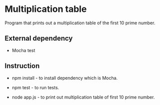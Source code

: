 # Multiplication table
Program that prints out a multiplication table of the first 10 prime number.

## External dependency
- Mocha test

## Instruction

- npm install - to install dependency which is Mocha.

- npm test - to run tests.

- node app.js - to print out multiplication table of first 10 prime number.
